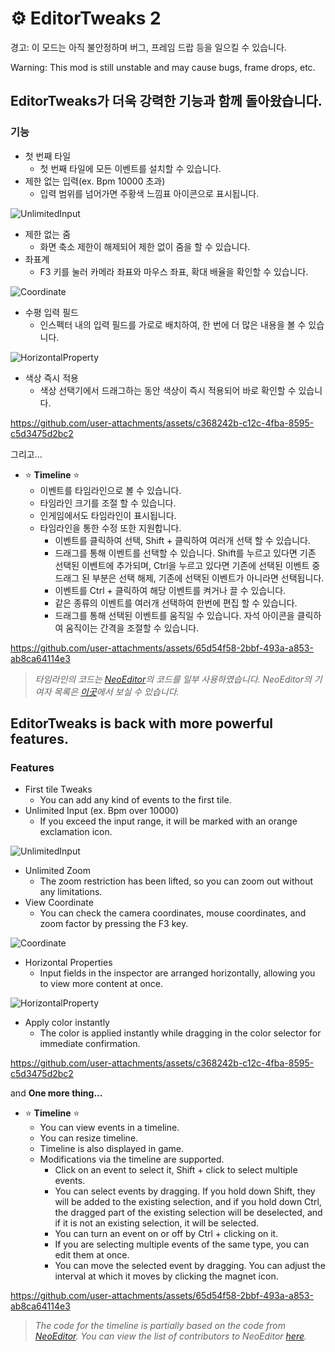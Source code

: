 # :gear: EditorTweaks 2
경고: 이 모드는 아직 불안정하며 버그, 프레임 드랍 등을 일으킬 수 있습니다.

Warning: This mod is still unstable and may cause bugs, frame drops, etc.

## EditorTweaks가 더욱 강력한 기능과 함께 돌아왔습니다.

### 기능
- 첫 번째 타일
  - 첫 번째 타일에 모든 이벤트를 설치할 수 있습니다.
- 제한 없는 입력(ex. Bpm 10000 초과)
  - 입력 범위를 넘어가면 주황색 느낌표 아이콘으로 표시됩니다.

![UnlimitedInput](https://github.com/user-attachments/assets/d21b94f2-6e6b-4aa4-8df8-21c47d56f2e0)
- 제한 없는 줌
  - 화면 축소 제한이 해제되어 제한 없이 줌을 할 수 있습니다.
- 좌표계
  - F3 키를 눌러 카메라 좌표와 마우스 좌표, 확대 배율을 확인할 수 있습니다.

![Coordinate](https://github.com/user-attachments/assets/51344d91-3122-4ef4-aeb5-b37a63cb1b5c)
- 수평 입력 필드
  - 인스펙터 내의 입력 필드를 가로로 배치하여, 한 번에 더 많은 내용을 볼 수 있습니다.

![HorizontalProperty](https://github.com/user-attachments/assets/3e9178ee-6934-4d6d-b55e-c563094ef534)
- 색상 즉시 적용
  - 색상 선택기에서 드래그하는 동안 색상이 즉시 적용되어 바로 확인할 수 있습니다.

https://github.com/user-attachments/assets/c368242b-c12c-4fba-8595-c5d3475d2bc2

그리고...

- :star: **Timeline** :star: 
  - 이벤트를 타임라인으로 볼 수 있습니다.
  - 타임라인 크기를 조절 할 수 있습니다.
  - 인게임에서도 타임라인이 표시됩니다.
  - 타임라인을 통한 수정 또한 지원합니다.
    - 이벤트를 클릭하여 선택, Shift + 클릭하여 여러개 선택 할 수 있습니다.
    - 드래그를 통해 이벤트를 선택할 수 있습니다. Shift를 누르고 있다면 기존 선택된 이벤트에 추가되며, Ctrl을 누르고 있다면 기존에 선택된 이벤트 중 드래그 된 부분은 선택 해제, 기존에 선택된 이벤트가 아니라면 선택됩니다.
    - 이벤트를 Ctrl + 클릭하여 해당 이벤트를 켜거나 끌 수 있습니다.
    - 같은 종류의 이벤트를 여러개 선택하여 한번에 편집 할 수 있습니다.
    - 드래그를 통해 선택된 이벤트를 움직일 수 있습니다. 자석 아이콘을 클릭하여 움직이는 간격을 조절할 수 있습니다.

https://github.com/user-attachments/assets/65d54f58-2bbf-493a-a853-ab8ca64114e3

> _타임라인의 코드는 [NeoEditor](https://github.com/NeoEditor/NeoEditor)의 코드를 일부 사용하였습니다. NeoEditor의 기여자 목록은 [이곳](https://github.com/NeoEditor/NeoEditor/graphs/contributors)에서 보실 수 있습니다._

## EditorTweaks is back with more powerful features.

### Features
- First tile Tweaks
  - You can add any kind of events to the first tile.
- Unlimited Input (ex. Bpm over 10000)
  - If you exceed the input range, it will be marked with an orange  exclamation icon.

![UnlimitedInput](https://github.com/user-attachments/assets/d21b94f2-6e6b-4aa4-8df8-21c47d56f2e0)
- Unlimited Zoom
  - The zoom restriction has been lifted, so you can zoom out without any limitations.
- View Coordinate
  - You can check the camera coordinates, mouse coordinates, and zoom factor by pressing the F3 key.

![Coordinate](https://github.com/user-attachments/assets/51344d91-3122-4ef4-aeb5-b37a63cb1b5c)
- Horizontal Properties
  - Input fields in the inspector are arranged horizontally, allowing you to view more content at once.

![HorizontalProperty](https://github.com/user-attachments/assets/3e9178ee-6934-4d6d-b55e-c563094ef534)
- Apply color instantly
  - The color is applied instantly while dragging in the color selector for immediate confirmation.

https://github.com/user-attachments/assets/c368242b-c12c-4fba-8595-c5d3475d2bc2

and **One more thing...**

- :star: **Timeline** :star:
  - You can view events in a timeline.
  - You can resize timeline.
  - Timeline is also displayed in game.
  - Modifications via the timeline are supported.
    - Click on an event to select it, Shift + click to select multiple events.
    - You can select events by dragging. If you hold down Shift, they will be added to the existing selection, and if you hold down Ctrl, the dragged part of the existing selection will be deselected, and if it is not an existing selection, it will be selected.
    - You can turn an event on or off by Ctrl + clicking on it. 
    - If you are selecting multiple events of the same type, you can edit them at once.
    - You can move the selected event by dragging. You can adjust the interval at which it moves by clicking the magnet icon.

https://github.com/user-attachments/assets/65d54f58-2bbf-493a-a853-ab8ca64114e3

> _The code for the timeline is partially based on the code from [NeoEditor](https://github.com/NeoEditor/NeoEditor). You can view the list of contributors to NeoEditor [here](https://github.com/NeoEditor/NeoEditor/graphs/contributors)._

